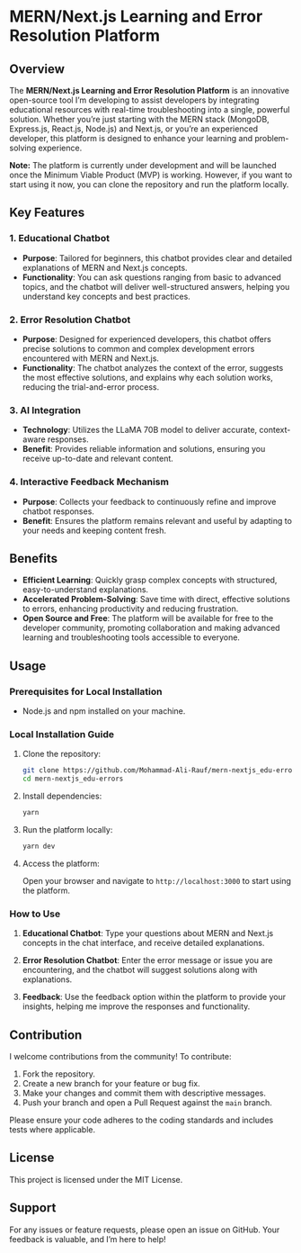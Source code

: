 # MERN/Next.js Learning and Error Resolution Platform

## Overview

The **MERN/Next.js Learning and Error Resolution Platform** is an innovative open-source tool I’m developing to assist developers by integrating educational resources with real-time troubleshooting into a single, powerful solution. Whether you’re just starting with the MERN stack (MongoDB, Express.js, React.js, Node.js) and Next.js, or you’re an experienced developer, this platform is designed to enhance your learning and problem-solving experience.

**Note:** The platform is currently under development and will be launched once the Minimum Viable Product (MVP) is working. However, if you want to start using it now, you can clone the repository and run the platform locally.

## Key Features

### 1. Educational Chatbot
- **Purpose**: Tailored for beginners, this chatbot provides clear and detailed explanations of MERN and Next.js concepts.
- **Functionality**: You can ask questions ranging from basic to advanced topics, and the chatbot will deliver well-structured answers, helping you understand key concepts and best practices.

### 2. Error Resolution Chatbot
- **Purpose**: Designed for experienced developers, this chatbot offers precise solutions to common and complex development errors encountered with MERN and Next.js.
- **Functionality**: The chatbot analyzes the context of the error, suggests the most effective solutions, and explains why each solution works, reducing the trial-and-error process.

### 3. AI Integration
- **Technology**: Utilizes the LLaMA 70B model to deliver accurate, context-aware responses.
- **Benefit**: Provides reliable information and solutions, ensuring you receive up-to-date and relevant content.

### 4. Interactive Feedback Mechanism
- **Purpose**: Collects your feedback to continuously refine and improve chatbot responses.
- **Benefit**: Ensures the platform remains relevant and useful by adapting to your needs and keeping content fresh.

## Benefits

- **Efficient Learning**: Quickly grasp complex concepts with structured, easy-to-understand explanations.
- **Accelerated Problem-Solving**: Save time with direct, effective solutions to errors, enhancing productivity and reducing frustration.
- **Open Source and Free**: The platform will be available for free to the developer community, promoting collaboration and making advanced learning and troubleshooting tools accessible to everyone.

## Usage

### Prerequisites for Local Installation
- Node.js and npm installed on your machine.

### Local Installation Guide

1. Clone the repository:

    ```bash
    git clone https://github.com/Mohammad-Ali-Rauf/mern-nextjs_edu-errors.git
    cd mern-nextjs_edu-errors
    ```

2. Install dependencies:

    ```bash
    yarn
    ```

3. Run the platform locally:

    ```bash
    yarn dev
    ```

4. Access the platform:

    Open your browser and navigate to `http://localhost:3000` to start using the platform.

### How to Use

1. **Educational Chatbot**: Type your questions about MERN and Next.js concepts in the chat interface, and receive detailed explanations.
   
2. **Error Resolution Chatbot**: Enter the error message or issue you are encountering, and the chatbot will suggest solutions along with explanations.

3. **Feedback**: Use the feedback option within the platform to provide your insights, helping me improve the responses and functionality.

## Contribution

I welcome contributions from the community! To contribute:

1. Fork the repository.
2. Create a new branch for your feature or bug fix.
3. Make your changes and commit them with descriptive messages.
4. Push your branch and open a Pull Request against the `main` branch.

Please ensure your code adheres to the coding standards and includes tests where applicable.

## License

This project is licensed under the MIT License.

## Support

For any issues or feature requests, please open an issue on GitHub. Your feedback is valuable, and I’m here to help!
